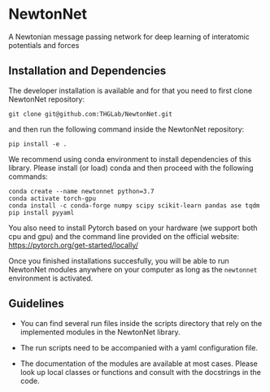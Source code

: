 # NewtonNet
A Newtonian message passing network for deep learning of interatomic potentials and forces

## Installation and Dependencies
The developer installation is available and for that you need to first clone NewtonNet repository:

    git clone git@github.com:THGLab/NewtonNet.git

and then run the following command inside the NewtonNet repository:

    pip install -e .


We recommend using conda environment to install dependencies of this library.
Please install (or load) conda and then proceed with the following commands:

    conda create --name newtonnet python=3.7
    conda activate torch-gpu
    conda install -c conda-forge numpy scipy scikit-learn pandas ase tqdm
    pip install pyyaml

You also need to install Pytorch based on your hardware (we support both cpu and gpu) and the command line 
provided on the official website: https://pytorch.org/get-started/locally/

Once you finished installations succesfully, you will be able to run NewtonNet modules
anywhere on your computer as long as the `newtonnet` environment is activated.


## Guidelines
- You can find several run files inside the scripts directory that rely on the implemented modules in the NewtonNet library. 

- The run scripts need to be accompanied with a yaml configuration file.

- The documentation of the modules are available at most cases. Please look up local classes or functions
and consult with the docstrings in the code.

